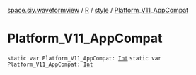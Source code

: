 [space.siy.waveformview](../../index.md) / [R](../index.md) / [style](index.md) / [Platform_V11_AppCompat](./-platform_-v11_-app-compat.md)

# Platform_V11_AppCompat

`static var Platform_V11_AppCompat: `[`Int`](https://kotlinlang.org/api/latest/jvm/stdlib/kotlin/-int/index.html)
`static var Platform_V11_AppCompat: `[`Int`](https://kotlinlang.org/api/latest/jvm/stdlib/kotlin/-int/index.html)